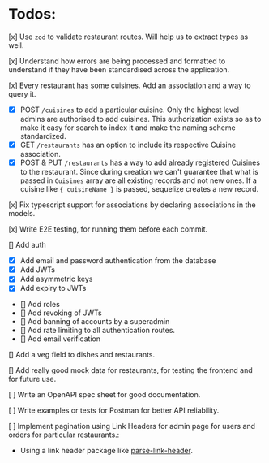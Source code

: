 # Todos:

[x] Use `zod` to validate restaurant routes. Will help us to extract types as well.

[x] Understand how errors are being processed and formatted to understand if they have been standardised across the application.

[x] Every restaurant has some cuisines. Add an association and a way to query it.
  - [x] POST `/cuisines` to add a particular cuisine. Only the highest level admins are authorised to add cuisines. This authorization exists so as to make it easy for search to index it and make the naming scheme standardized.
  - [x] GET `/restaurants` has an option to include its respective Cuisine association.
  - [x] POST & PUT `/restaurants` has a way to add already registered Cuisines to the restaurant. Since during creation we can't guarantee that what is passed in `Cuisines` array are all existing records and not new ones. If a cuisine like `{ cuisineName }` is passed, sequelize creates a new record.

[x] Fix typescript support for associations by declaring associations in the models.

[x] Write E2E testing, for running them before each commit.

[] Add auth
  - [x] Add email and password authentication from the database
  - [x] Add JWTs
  - [x] Add asymmetric keys
  - [x] Add expiry to JWTs
  - [] Add roles
  - [] Add revoking of JWTs
  - [] Add banning of accounts by a superadmin
  - [] Add rate limiting to all authentication routes.
  - [] Add email verification

[] Add a veg field to dishes and restaurants.

[] Add really good mock data for restaurants, for testing the frontend and for future use.

[ ] Write an OpenAPI spec sheet for good documentation.

[ ] Write examples or tests for Postman for better API reliability.

[ ] Implement pagination using Link Headers for admin page for users and orders for particular restaurants.:
  - Using a link header package like [parse-link-header](https://www.npmjs.com/package/parse-link-header).
